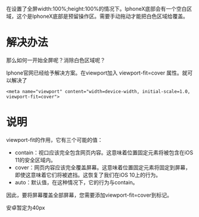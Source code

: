 在设置了全屏width:100%;height:100%的情况下。IphoneX底部会有一个空白区域，这个是IphoneX底部是预留操作区。需要手动拖动才能把白色区域给覆盖。

# 解决办法

那么如何一开始全屏呢？消除白色区域呢？

Iphone官网已经给予解决方案。在viewport加入 viewport-fit=cover 属性。就可以解决了

```
<meta name="viewport" content="width=device-width, initial-scale=1.0, viewport-fit=cover">
```

# 说明

viewport-fit的作用，它有三个可能的值：

- contain：视口应该完全包含网页内容。这意味着位置固定元素将被包含在iOS 11的安全区域内。
- cover：网页内容应该完全覆盖屏幕。这意味着位置固定元素将固定到屏幕，即使这意味着它们将被遮挡。这恢复了我们在iOS 10上的行为。
- auto：默认值，在这种情况下，它的行为与contain。

因此，要将屏幕覆盖全部屏幕，您需要添加viewport-fit=cover到标记。

安卓暂定为40px


